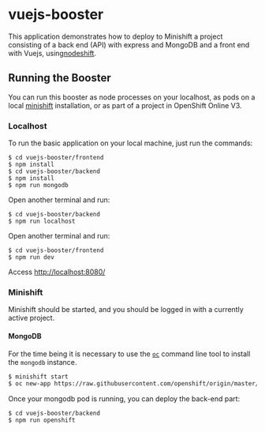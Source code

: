 # vuejs-booster

This application demonstrates how to deploy to Minishift a project consisting of a back end (API) with express and MongoDB and a front end with Vuejs, using[nodeshift](https://github.com/bucharest-gold/nodeshift).

## Running the Booster

You can run this booster as node processes on your localhost, as pods on a local
[minishift](https://github.com/minishift/minishift/releases) installation, or
as part of a project in OpenShift Online V3.

### Localhost

To run the basic application on your local machine, just run the commands:

```
$ cd vuejs-booster/frontend
$ npm install
$ cd vuejs-booster/backend
$ npm install
$ npm run mongodb
```

Open another terminal and run:

```
$ cd vuejs-booster/backend
$ npm run localhost
```

Open another terminal and run:

```
$ cd vuejs-booster/frontend
$ npm run dev
```

Access [http://localhost:8080/](http://localhost:8080/)

### Minishift

Minishift should be started, and you should be logged in with a currently active project.

#### MongoDB

For the time being it is necessary to use the [`oc`](https://github.com/openshift/origin/releases)
command line tool to install the `mongodb` instance.

```sh
$ minishift start
$ oc new-app https://raw.githubusercontent.com/openshift/origin/master/examples/db-templates/mongodb-ephemeral-template.json -p DATABASE_SERVICE_NAME=contacts -p MONGODB_USER=default -p MONGODB_PASSWORD=default -p MONGODB_DATABASE=contacts
```

Once your mongodb pod is running, you can deploy the back-end part:

```
$ cd vuejs-booster/backend
$ npm run openshift
```
